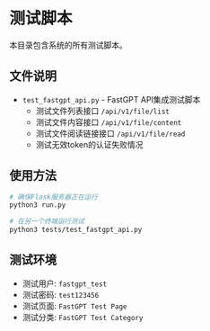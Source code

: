 # 测试脚本

本目录包含系统的所有测试脚本。

## 文件说明

- `test_fastgpt_api.py` - FastGPT API集成测试脚本
  - 测试文件列表接口 `/api/v1/file/list`
  - 测试文件内容接口 `/api/v1/file/content`
  - 测试文件阅读链接接口 `/api/v1/file/read`
  - 测试无效token的认证失败情况

## 使用方法

```bash
# 确保Flask服务器正在运行
python3 run.py

# 在另一个终端运行测试
python3 tests/test_fastgpt_api.py
```

## 测试环境

- 测试用户: `fastgpt_test`
- 测试密码: `test123456`
- 测试页面: `FastGPT Test Page`
- 测试分类: `FastGPT Test Category`